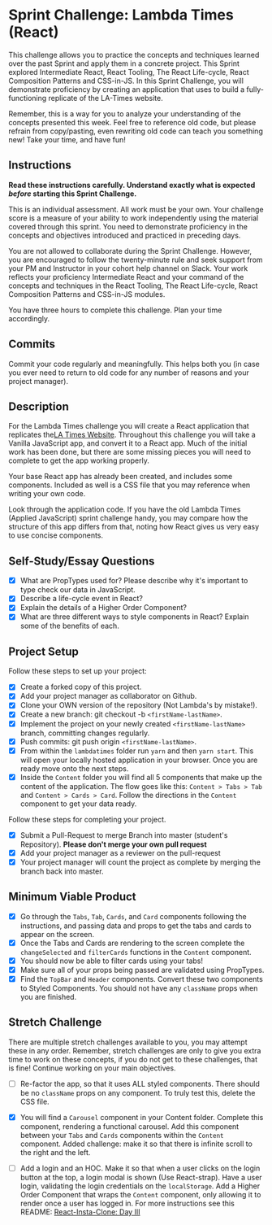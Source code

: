 # Sprint Challenge: Lambda Times (React)

This challenge allows you to practice the concepts and techniques learned over the past Sprint and apply them in a concrete project. This Sprint explored Intermediate React, React Tooling, The React Life-cycle, React Composition Patterns and CSS-in-JS. In this Sprint Challenge, you will demonstrate proficiency by creating an application that uses to build a fully-functioning replicate of the LA-Times website.

Remember, this is a way for you to analyze your understanding of the concepts presented this week. Feel free to reference old code, but please refrain from copy/pasting, even rewriting old code can teach you something new! Take your time, and have fun!

## Instructions

**Read these instructions carefully. Understand exactly what is expected _before_ starting this Sprint Challenge.**

This is an individual assessment. All work must be your own. Your challenge score is a measure of your ability to work independently using the material covered through this sprint. You need to demonstrate proficiency in the concepts and objectives introduced and practiced in preceding days.

You are not allowed to collaborate during the Sprint Challenge. However, you are encouraged to follow the twenty-minute rule and seek support from your PM and Instructor in your cohort help channel on Slack. Your work reflects your proficiency Intermediate React and your command of the concepts and techniques in the React Tooling, The React Life-cycle, React Composition Patterns and CSS-in-JS modules.

You have three hours to complete this challenge. Plan your time accordingly.

## Commits

Commit your code regularly and meaningfully. This helps both you (in case you ever need to return to old code for any number of reasons and your project manager).

## Description

For the Lambda Times challenge you will create a React application that replicates the[LA Times Website](http://www.latimes.com). Throughout this challenge you will take a Vanilla JavaScript app, and convert it to a React app. Much of the initial work has been done, but there are some missing pieces you will need to complete to get the app working properly.

Your base React app has already been created, and includes some components. Included as well is a CSS file that you may reference when writing your own code.

Look through the application code. If you have the old Lambda Times (Applied JavaScript) sprint challenge handy, you may compare how the structure of this app differs from that, noting how React gives us very easy to use concise components.

## Self-Study/Essay Questions

-   [x] What are PropTypes used for? Please describe why it's important to type check our data in JavaScript.
-   [x] Describe a life-cycle event in React?
-   [x] Explain the details of a Higher Order Component?
-   [x] What are three different ways to style components in React? Explain some of the benefits of each.

## Project Setup

Follow these steps to set up your project:

-   [x] Create a forked copy of this project.
-   [x] Add your project manager as collaborator on Github.
-   [x] Clone your OWN version of the repository (Not Lambda's by mistake!).
-   [x] Create a new branch: git checkout -b `<firstName-lastName>`.
-   [x] Implement the project on your newly created `<firstName-lastName>` branch, committing changes regularly.
-   [x] Push commits: git push origin `<firstName-lastName>`.
-   [x] From within the `lambdatimes` folder run `yarn` and then `yarn start`. This will open your locally hosted application in your browser. Once you are ready move onto the next steps.
-   [x] Inside the `Content` folder you will find all 5 components that make up the content of the application. The flow goes like this: `Content > Tabs > Tab` and `Content > Cards > Card`. Follow the directions in the `Content` component to get your data ready.

Follow these steps for completing your project.

-   [x] Submit a Pull-Request to merge <firstName-lastName> Branch into master (student's Repository). **Please don't merge your own pull request**
-   [x] Add your project manager as a reviewer on the pull-request
-   [x] Your project manager will count the project as complete by merging the branch back into master.

## Minimum Viable Product

-   [x] Go through the `Tabs`, `Tab`, `Cards`, and `Card` components following the instructions, and passing data and props to get the tabs and cards to appear on the screen.
-   [x] Once the Tabs and Cards are rendering to the screen complete the `changeSelected` and `filterCards` functions in the `Content` component.
-   [x] You should now be able to filter cards using your tabs!
-   [x] Make sure all of your props being passed are validated using PropTypes.
-   [x] Find the `TopBar` and `Header` components. Convert these two components to Styled Components. You should not have any `className` props when you are finished.

## Stretch Challenge

There are multiple stretch challenges available to you, you may attempt these in any order. Remember, stretch challenges are only to give you extra time to work on these concepts, if you do not get to these challenges, that is fine! Continue working on your main objectives.

-   [ ] Re-factor the app, so that it uses ALL styled components. There should be no `className` props on any component. To truly test this, delete the CSS file.

-   [x] You will find a `Carousel` component in your Content folder. Complete this component, rendering a functional carousel. Add this component between your `Tabs` and `Cards` components within the `Content` component. Added challenge: make it so that there is infinite scroll to the right and the left.

-   [ ] Add a login and an HOC. Make it so that when a user clicks on the login button at the top, a login modal is shown (Use React-strap). Have a user login, validating the login credentials on the `localStorage`. Add a Higher Order Component that wraps the `Content` component, only allowing it to render once a user has logged in. For more instructions see this README: [React-Insta-Clone: Day III](https://github.com/LambdaSchool/React-Insta-Clone/blob/master/DAY_THREE_README.md#tasks-day-iii)
